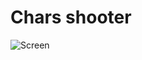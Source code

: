 # Chars shooter
![Screen][screen]

[screen]:https://denisnarush.github.io/chars-score/screen.png?v=1.3.8 "Screen"
